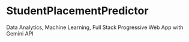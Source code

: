 # StudentPlacementPredictor
Data Analytics, Machine Learning, Full Stack Progressive Web App with Gemini API
